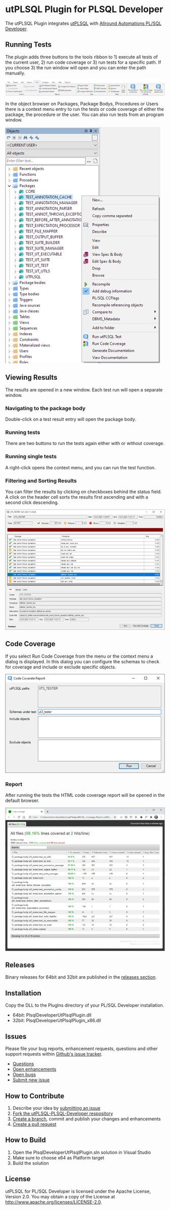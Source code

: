 # utPLSQL Plugin for PLSQL Developer 

The utPLSQL Plugin integrates [utPLSQL](https://utplsql.org) with [Allround Automations PL/SQL Developer](https://www.allroundautomations.com/products/pl-sql-developer/).

## Running Tests

The plugin adds three buttons to the tools ribbon to 1) execute all tests of the current user, 2) run code coverage or 3) run tests for a specific path. If you choose 3) the run window will open and you can enter the path manually.

![Tools Ribbon](screenshots/tools_ribbon_full.png)

In the object browser on Packages, Package Bodys, Procedures or Users there is a context menu entry to run the tests or code coverage of either the package, the procedure or the user. You can also run tests from an program window. 

![Context Menu](screenshots/context_menu.png)

## Viewing Results

The results are opened in a new window. Each test run will open a separate window. 

### Navigating to the package body 

Double-click on a test result entry will open the package body. 

### Running  tests

There are two buttons to run the tests again either with or without coverage.

### Running single tests

A right-click opens the context menu, and you can run the test function.

### Filtering and Sorting Results

You can filter the results by clicking on checkboxes behind the status field. A click on the header cell sorts the results first ascending and with a second click descending.  

![Result Window](screenshots/result_window.png)

## Code Coverage

If you select Run Code Coverage from the menu or the context menu a dialog is displayed. In this dialog you can configure the schemas to check for coverage and include or exclude specific objects.

![Code Coverage Diaog](screenshots/code_coverage_dialog.png)

### Report

After running the tests the HTML code coverage report will be opened in the default browser.

![Code Coverage Reports](screenshots/code_coverage_report.png)

## Releases

Binary releases for 64bit and 32bit are published in the [releases section](https://github.com/utPLSQL/utPLSQL-PLSQL-Developer/releases).

## Installation

Copy the DLL to the PlugIns directory of your PL/SQL Developer installation.
- 64bit: PlsqlDeveloperUtPlsqlPlugin.dll
- 32bit: PlsqlDeveloperUtPlsqlPlugin_x86.dll

## Issues

Please file your bug reports, enhancement requests, questions and other support requests within [Github's issue tracker](https://help.github.com/articles/about-issues/).

* [Questions](https://github.com/utPLSQL/utPLSQL-PLSQL-Developer/issues?q=is%3Aissue+label%3Aquestion)
* [Open enhancements](https://github.com/utPLSQL/utPLSQL-PLSQL-Developer/issues?q=is%3Aopen+is%3Aissue+label%3Aenhancement)
* [Open bugs](https://github.com/utPLSQL/utPLSQL-PLSQL-Developer/issues?q=is%3Aopen+is%3Aissue+label%3Abug)
* [Submit new issue](https://github.com/utPLSQL/utPLSQL-PLSQL-Developer/issues/new)

## How to Contribute

1. Describe your idea by [submitting an issue](https://github.com/utPLSQL/utPLSQL-PLSQL-Developer/issues/new)
2. [Fork the utPLSQL-PLSQL-Developer respository](https://github.com/utPLSQL/utPLSQL-PLSQL-Developer/fork)
3. [Create a branch](https://help.github.com/articles/creating-and-deleting-branches-within-your-repository/), commit and publish your changes and enhancements
4. [Create a pull request](https://help.github.com/articles/creating-a-pull-request/)

## How to Build

1. Open the PlsqlDeveloperUtPlsqlPlugin.sln solution in Visual Studio
2. Make sure to choose x64 as Platform target
3. Build the solution

## License

utPLSQL for PL/SQL Developer is licensed under the Apache License, Version 2.0. 
You may obtain a copy of the License at <http://www.apache.org/licenses/LICENSE-2.0>.


